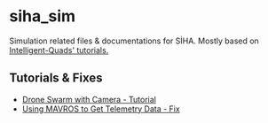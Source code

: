 # siha_sim
Simulation related files &amp; documentations for SİHA. Mostly based on [Intelligent-Quads' tutorials.](https://github.com/Intelligent-Quads/iq_tutorials)

## Tutorials & Fixes
* [Drone Swarm with Camera - Tutorial](https://github.com/3b83/siha_sim/blob/main/swarm_with_cam.md)
* [Using MAVROS to Get Telemetry Data - Fix](https://github.com/3b83/siha_sim/blob/main/mavros_fix.md)

